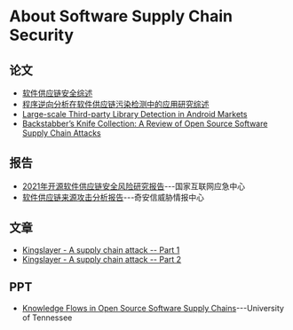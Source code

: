 # About Software Supply Chain Security

## 论文
- [软件供应链安全综述](http://jcs.iie.ac.cn/xxaqxb/ch/reader/create_pdf.aspx?file_no=20200106&flag=1&year_id=2020&quarter_id=1)
- [程序逆向分析在软件供应链污染检测中的应用研究综述](http://www.cnki.com.cn/Article/CJFDTotal-JSJY202001018.htm)
- [Large-scale Third-party Library Detection in Android Markets](https://faculty.ist.psu.edu/wu/papers/LibD-TSE-18.pdf)
- [Backstabber’s Knife Collection: A Review of Open Source Software Supply Chain Attacks](https://arxiv.org/abs/2005.09535)
## 报告
- [2021年开源软件供应链安全风险研究报告](https://www.cert.org.cn/publish/main/68/2021/20210630143431039414588/20210630143431039414588_.html)---国家互联网应急中心
- [软件供应链来源攻击分析报告](https://mp.weixin.qq.com/s/ypKn7uanv7oSDc4h8zvmgQ)---奇安信威胁情报中心
## 文章
- [Kingslayer - A supply chain attack -- Part 1](http://www.hackdog.me/article/Kingslayer-A_supply_chain_attack--Part_1.html)
- [Kingslayer - A supply chain attack -- Part 2](http://www.hackdog.me/article/Kingslayer-A_supply_chain_attack--Part_2.html)
## PPT
- [Knowledge Flows in Open Source Software Supply Chains](http://mockus.us/papers/nasac17.pdf)---University of Tennessee
